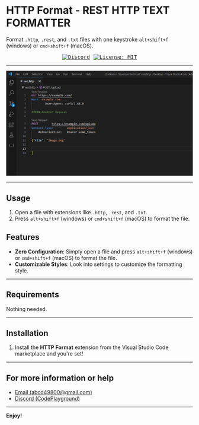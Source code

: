 # HTTP Format - REST HTTP TEXT FORMATTER

Format `.http`, `.rest`, and `.txt` files with one keystroke `alt+shift+f` (windows) or `cmd+shift+f` (macOS).

<div style="text-align:center;font-family: monospace; display: flex; align-items: center; justify-content: center; width: 100%; gap: 10px">
        <a href="https://discord.gg/ZeeqSBpjU2"><img src="https://img.shields.io/discord/1095854826786668545" alt="Discord"></a>
        <a href="https://img.shields.io/badge/License-MIT-yellow.svg"><img
                src="https://img.shields.io/badge/License-MIT-yellow.svg" alt="License: MIT"></a>
</div>

---

![](imgs/httpformat.gif)

---

## Usage

1. Open a file with extensions like `.http`, `.rest`, and `.txt`.
2. Press `alt+shift+f` (windows) or `cmd+shift+f` (macOS) to format the file.

## Features

- **Zero Configuration**: Simply open a file and press `alt+shift+f` (windows) or `cmd+shift+f` (macOS) to format the file.
- **Customizable Styles**: Look into settings to customize the formatting style.

---

## Requirements

Nothing needed.

---

## Installation

1. Install the **HTTP Format** extension from the Visual Studio Code marketplace and you're set!

---

## For more information or help

- [Email (abcd49800@gmail.com)](mailto:abcd49800@gmail.com)
- [Discord (CodePlayground)](https://discord.gg/ZeeqSBpjU2)

---

**Enjoy!**